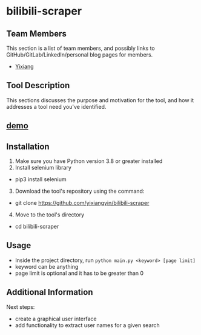 # bilibili-scraper
## Team Members
This section is a list of team members, and possibly links to GitHub/GitLab/LinkedIn/personal blog pages for members.
- [Yixiang](https://github.com/yixiangyin/)
## Tool Description
This sections discusses the purpose and motivation for the tool, and how it addresses a tool need you've identified.

## [demo](https://youtu.be/hf9k6s7N2vE)
## Installation
1. Make sure you have Python version 3.8 or greater installed
2. Install selenium library
- pip3 install selenium
3. Download the tool's repository using the command:
- git clone https://github.com/yixiangyin/bilibili-scraper
4. Move to the tool's directory 
- cd bilibili-scraper

## Usage
- Inside the project directory, run `python main.py <keyword> [page limit]`
- keyword can be anything
- page limit is optional and it has to be greater than 0

## Additional Information
Next steps:
- create a graphical user interface
- add functionality to extract user names for a given search
